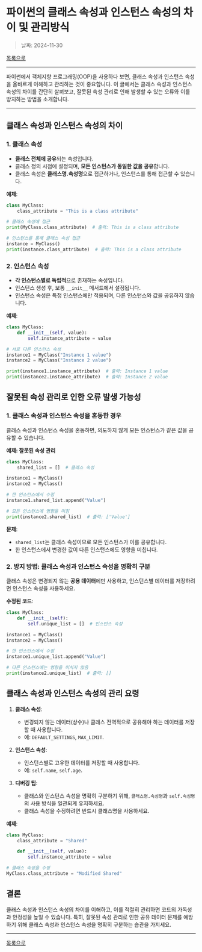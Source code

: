 # 파이썬의 클래스 속성과 인스턴스 속성의 차이 및 관리방식

> 날짜: 2024-11-30

[목록으로](https://shiwoo-park.github.io/blog)

---

파이썬에서 객체지향 프로그래밍(OOP)을 사용하다 보면, 클래스 속성과 인스턴스 속성을 올바르게 이해하고 관리하는 것이 중요합니다. 이 글에서는 클래스 속성과 인스턴스 속성의 차이를 간단히 살펴보고, 잘못된 속성 관리로 인해 발생할 수 있는 오류와 이를 방지하는 방법을 소개합니다.

---

## 클래스 속성과 인스턴스 속성의 차이

### 1. 클래스 속성

- **클래스 전체에 공유**되는 속성입니다.
- 클래스 정의 시점에 설정되며, **모든 인스턴스가 동일한 값을 공유**합니다.
- 클래스 속성은 **클래스명.속성명**으로 접근하거나, 인스턴스를 통해 접근할 수 있습니다.

**예제**:
```python
class MyClass:
    class_attribute = "This is a class attribute"

# 클래스 속성에 접근
print(MyClass.class_attribute)  # 출력: This is a class attribute

# 인스턴스를 통해 클래스 속성 접근
instance = MyClass()
print(instance.class_attribute)  # 출력: This is a class attribute
```


### 2. 인스턴스 속성
- **각 인스턴스별로 독립적**으로 존재하는 속성입니다.
- 인스턴스 생성 후, 보통 `__init__` 메서드에서 설정됩니다.
- 인스턴스 속성은 특정 인스턴스에만 적용되며, 다른 인스턴스와 값을 공유하지 않습니다.

**예제**:
```python
class MyClass:
    def __init__(self, value):
        self.instance_attribute = value

# 서로 다른 인스턴스 속성
instance1 = MyClass("Instance 1 value")
instance2 = MyClass("Instance 2 value")

print(instance1.instance_attribute)  # 출력: Instance 1 value
print(instance2.instance_attribute)  # 출력: Instance 2 value
```


## 잘못된 속성 관리로 인한 오류 발생 가능성

### 1. 클래스 속성과 인스턴스 속성을 혼동한 경우
클래스 속성과 인스턴스 속성을 혼동하면, 의도하지 않게 모든 인스턴스가 같은 값을 공유할 수 있습니다.

**예제: 잘못된 속성 관리**
```python
class MyClass:
    shared_list = []  # 클래스 속성

instance1 = MyClass()
instance2 = MyClass()

# 한 인스턴스에서 수정
instance1.shared_list.append("Value")

# 모든 인스턴스에 영향을 미침
print(instance2.shared_list)  # 출력: ['Value']
```

**문제**:
- `shared_list`는 클래스 속성이므로 모든 인스턴스가 이를 공유합니다.
- 한 인스턴스에서 변경한 값이 다른 인스턴스에도 영향을 미칩니다.


### 2. 방지 방법: 클래스 속성과 인스턴스 속성을 명확히 구분
클래스 속성은 변경되지 않는 **공용 데이터**에만 사용하고, 인스턴스별 데이터를 저장하려면 인스턴스 속성을 사용하세요.

**수정된 코드**:
```python
class MyClass:
    def __init__(self):
        self.unique_list = []  # 인스턴스 속성

instance1 = MyClass()
instance2 = MyClass()

# 한 인스턴스에서 수정
instance1.unique_list.append("Value")

# 다른 인스턴스에는 영향을 미치지 않음
print(instance2.unique_list)  # 출력: []
```


## 클래스 속성과 인스턴스 속성의 관리 요령

1. **클래스 속성**:
   - 변경되지 않는 데이터(상수)나 클래스 전역적으로 공유해야 하는 데이터를 저장할 때 사용합니다.
   - 예: `DEFAULT_SETTINGS`, `MAX_LIMIT`.

2. **인스턴스 속성**:
   - 인스턴스별로 고유한 데이터를 저장할 때 사용합니다.
   - 예: `self.name`, `self.age`.

3. **디버깅 팁**:
   - 클래스와 인스턴스 속성을 명확히 구분하기 위해, `클래스명.속성명`과 `self.속성명`의 사용 방식을 일관되게 유지하세요.
   - 클래스 속성을 수정하려면 반드시 클래스명을 사용하세요.

**예제**:
```python
class MyClass:
    class_attribute = "Shared"

    def __init__(self, value):
        self.instance_attribute = value

# 클래스 속성을 수정
MyClass.class_attribute = "Modified Shared"
```

## 결론

클래스 속성과 인스턴스 속성의 차이를 이해하고, 이를 적절히 관리하면 코드의 가독성과 안정성을 높일 수 있습니다. 특히, 잘못된 속성 관리로 인한 공유 데이터 문제를 예방하기 위해 클래스 속성과 인스턴스 속성을 명확히 구분하는 습관을 가지세요.


---

[목록으로](https://shiwoo-park.github.io/blog)
